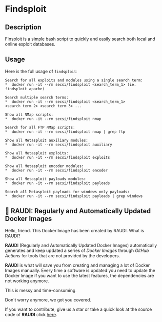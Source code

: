 # Findsploit

## Description

Finsploit is a simple bash script to quickly and easily search both local and online exploit databases.

## Usage
Here is the full usage of ``findsploit``:

```
Search for all exploits and modules using a single search term:
*  docker run -it --rm secsi/findsploit <search_term_1> (ie. findsploit apache)

Search multiple search terms:
*  docker run -it --rm secsi/findsploit <search_term_1> <search_term_2> <search_term_3> ...

Show all NMap scripts:
*  docker run -it --rm secsi/findsploit nmap 

Search for all FTP NMap scripts:
*  docker run -it --rm secsi/findsploit nmap | grep ftp

Show all Metasploit auxiliary modules:
*  docker run -it --rm secsi/findsploit auxiliary

Show all Metasploit exploits:
*  docker run -it --rm secsi/findsploit exploits

Show all Metasploit encoder modules:
*  docker run -it --rm secsi/findsploit encoder

Show all Metasploit payloads modules:
*  docker run -it --rm secsi/findsploit payloads

Search all Metasploit payloads for windows only payloads:
*  docker run -it --rm secsi/findsploit payloads | grep windows
```

## 🐳 RAUDI: Regularly and Automatically Updated Docker Images

Hello, friend. This Docker Image has been created by RAUDI. What is RAUDI?

**RAUDI** (Regularly and Automatically Updated Docker Images) automatically generates and keep updated a series of *Docker Images* through *GitHub Actions* for tools that are not provided by the developers.

**RAUDI** is what will save you from creating and managing a lot of Docker Images manually. Every time a software is updated you need to update the Docker Image if you want to use the latest features, the dependencies are not working anymore. 

This is messy and time-consuming. 

Don't worry anymore, we got you covered.

If you want to contribute, give us a star or take a quick look at the source code of **RAUDI** click [here](https://github.com/cybersecsi/RAUDI).